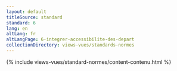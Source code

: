 ```yaml
---
layout: default
titleSource: standard
standard: 6
lang: en
altLang: fr
altLangPage: 6-integrer-accessibilite-des-depart
collectionDirectory: views-vues/standards-normes
---
```

{% include views-vues/standard-normes/content-contenu.html %}
